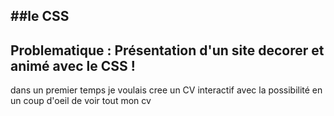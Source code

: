 ##le CSS
---
Problematique : Présentation d'un site decorer et animé avec le CSS !
---

dans un premier temps je voulais cree un CV interactif avec la possibilité en un coup d'oeil de voir tout mon cv
